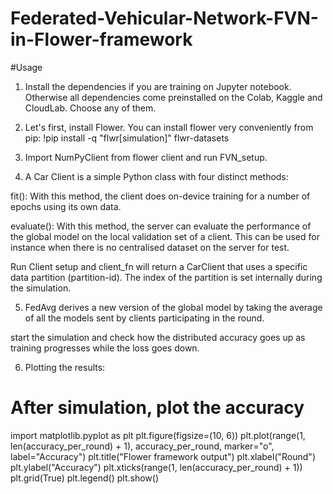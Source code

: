 # Federated-Vehicular-Network-FVN-in-Flower-framework

#Usage
1. Install the dependencies if you are training on Jupyter notebook. Otherwise all dependencies come preinstalled on the Colab, Kaggle and CloudLab. Choose any of them.

2. Let's first, install Flower. You can install flower very conveniently from pip:
!pip install -q "flwr[simulation]" flwr-datasets

3. Import NumPyClient from flower client and run FVN_setup.

4. A Car Client is a simple Python class with four distinct methods:

fit(): With this method, the client does on-device training for a number of epochs using its own data. 

evaluate(): With this method, the server can evaluate the performance of the global model on the local validation set of a client. This can be used for instance when there is no centralised dataset on the server for test. 

Run Client setup and client_fn will return a CarClient that uses a specific data partition (partition-id). The index of the partition is set internally during the simulation.

5. FedAvg derives a new version of the global model by taking the average of all the models sent by clients participating in the round.  

start the simulation and check how the distributed accuracy goes up as training progresses while the loss goes down.

6. Plotting the results: 
# After simulation, plot the accuracy

import matplotlib.pyplot as plt
plt.figure(figsize=(10, 6))
plt.plot(range(1, len(accuracy_per_round) + 1), accuracy_per_round, marker="o", label="Accuracy")
plt.title("Flower framework output")
plt.xlabel("Round")
plt.ylabel("Accuracy")
plt.xticks(range(1, len(accuracy_per_round) + 1))
plt.grid(True)
plt.legend()
plt.show()
